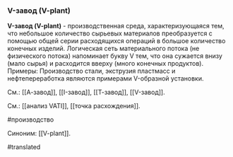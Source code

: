 ### V-завод (V-plant)

**V-завод (V-plant)** - производственная среда, характеризующаяся тем, что небольшое количество сырьевых материалов преобразуется с помощью общей серии расходящихся операций в большое количество конечных изделий. Логическая сеть материального потока (не физического потока) напоминает букву V тем, что она сужается внизу (мало сырья) и расходится вверху (много конечных продуктов). Примеры: Производство стали, экструзия пластмасс и нефтепереработка являются примерами V-образной установки.

См.: [[А-завод]], [[I-завод]], [[Т-завод]], [[V-завод]].

См.: [[анализ VATI]], [[точка расхождения]].

#производство

Синоним: [[V-plant]].

#translated
